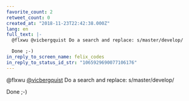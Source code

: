 ```yaml
---
favorite_count: 2
retweet_count: 0
created_at: "2018-11-23T22:42:38.000Z"
lang: en
full_text: |-
  @flxwu @vicbergquist Do a search and replace: s/master/develop/

  Done ;-)
in_reply_to_screen_name: felix_codes
in_reply_to_status_id_str: "1065929690077106176"
---
```


@flxwu [@vicbergquist](https://twitter.com/vicbergquist) Do a search and
replace: s/master/develop/

Done ;-)
